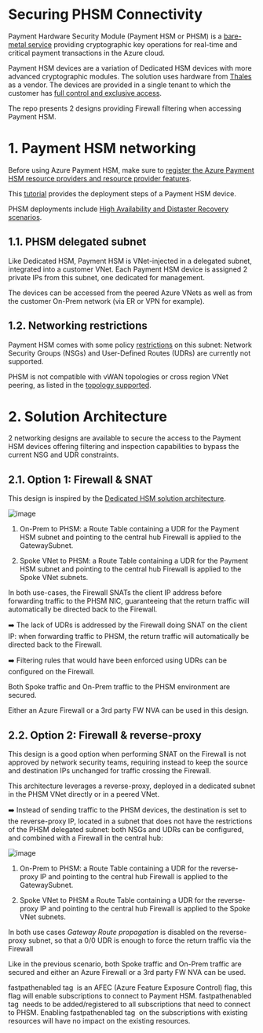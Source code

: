 # Securing PHSM Connectivity

Payment Hardware Security Module (Payment HSM or PHSM) is a [bare-metal service](https://learn.microsoft.com/en-us/azure/payment-hsm/overview) providing cryptographic key operations for real-time and critical payment transactions in the Azure cloud. 

Payment HSM devices are a variation of Dedicated HSM devices with more advanced cryptographic modules. The solution uses hardware from [Thales](https://cpl.thalesgroup.com/encryption/hardware-security-modules/payment-hsms/payshield-10k) as a vendor. The devices are provided in a single tenant to which the customer has [full control and exclusive access](https://learn.microsoft.com/en-us/azure/payment-hsm/overview#customer-managed-hsm-in-azure).

The repo presents 2 designs providing Firewall filtering when accessing Payment HSM.

# 1. Payment HSM networking

Before using Azure Payment HSM, make sure to [register the Azure Payment HSM resource providers and resource provider features](https://learn.microsoft.com/en-us/azure/payment-hsm/register-payment-hsm-resource-providers?tabs=azure-cli).

This [tutorial](https://learn.microsoft.com/en-us/azure/payment-hsm/create-payment-hsm?tabs=azure-cli) provides the deployment steps of a Payment HSM device.

PHSM deployments include [High Availability and Distaster Recovery scenarios](https://learn.microsoft.com/en-us/azure/payment-hsm/deployment-scenarios).

## 1.1. PHSM delegated subnet

Like Dedicated HSM, Payment HSM is VNet-injected in a delegated subnet, integrated into a customer VNet. Each Payment HSM device is assigned 2 private IPs from this subnet, one dedicated for management.

The devices can be accessed from the peered Azure VNets as well as from the customer On-Prem network (via ER or VPN for example).


## 1.2. Networking restrictions

Payment HSM comes with some policy [restrictions](https://learn.microsoft.com/en-us/azure/payment-hsm/solution-design#constraints) on this subnet: Network Security Groups (NSGs) and User-Defined Routes (UDRs) are currently not supported.

PHSM is not compatible with vWAN topologies or cross region VNet peering, as listed in the [topology supported](https://learn.microsoft.com/en-us/azure/payment-hsm/solution-design#supported-topologies).

# 2. Solution Architecture

2 networking designs are available to secure the access to the Payment HSM devices offering filtering and inspection capabilities to bypass the current NSG and UDR constraints.

## 2.1. Option 1: Firewall & SNAT 

This design is inspired by the [Dedicated HSM solution architecture](https://learn.microsoft.com/en-us/azure/dedicated-hsm/networking#solution-architecture).

![image](https://user-images.githubusercontent.com/110976272/226541241-8b593ca9-341f-4327-adb9-e88db73b5c8e.png)

1. On-Prem to PHSM: a Route Table containing a UDR for the Payment HSM subnet and pointing to the central hub Firewall is applied to the GatewaySubnet.

2. Spoke VNet to PHSM: a Route Table containing a UDR for the Payment HSM subnet and pointing to the central hub Firewall is applied to the Spoke VNet subnets. 

In both use-cases, the Firewall SNATs the client IP address before forwarding traffic to the PHSM NIC, guaranteeing that the return traffic will automatically be directed back to the Firewall.

:arrow_right: The lack of UDRs is addressed by the Firewall doing SNAT on the client IP: when forwarding traffic to PHSM, the return traffic will automatically be directed back to the Firewall.

:arrow_right: Filtering rules that would have been enforced using UDRs can be configured on the Firewall.

Both Spoke traffic and On-Prem traffic to the PHSM environment are secured.

Either an Azure Firewall or a 3rd party FW NVA can be used in this design.

## 2.2. Option 2: Firewall & reverse-proxy

This design is a good option when performing SNAT on the Firewall is not approved by network security teams, requiring instead to keep the source and destination IPs unchanged for traffic crossing the Firewall.

This architecture leverages a reverse-proxy, deployed in a dedicated subnet in the PHSM VNet directly or in a peered VNet. 

:arrow_right: Instead of sending traffic to the PHSM devices, the destination is set to the reverse-proxy IP, located in a subnet that does not have the restrictions of the PHSM delegated subnet: both NSGs and UDRs can be configured, and combined with a Firewall in the central hub:

![image](https://user-images.githubusercontent.com/110976272/226541198-40a74904-4713-4caa-a059-778727f423c7.png)

1. On-Prem to PHSM: a Route Table containing a UDR for the reverse-proxy IP and pointing to the central hub Firewall is applied to the GatewaySubnet.

2. Spoke VNet to PHSM a Route Table containing a UDR for the reverse-proxy IP and pointing to the central hub Firewall is applied to the Spoke VNet subnets. 

In both use cases *Gateway Route propagation* is disabled on the reverse-proxy subnet, so that a 0/0 UDR is enough to force the return traffic via the Firewall 

Like in the previous scenario, both Spoke traffic and On-Prem traffic are secured and either an Azure Firewall or a 3rd party FW NVA can be used.


fastpathenabled tag  is an AFEC (Azure Feature Exposure Control) flag, this flag will enable subscriptions to connect to Payment HSM. fastpathenabled tag  needs to be added/registered to all subscriptions that need to connect to PHSM. Enabling fastpathenabled tag  on the subscriptions with existing resources will have no impact on the existing resources.
